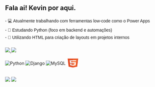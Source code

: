 ## Fala ai! Kevin por aqui.

<div style="display: flex; flex-direction: column; align-items: flex-start; font-family: Arial, sans-serif; font-size: 14px; margin-top: 20px;">

  <div style="margin-bottom: 8px;">
   - 💻 Atualmente trabalhando com ferramentas low-code como o Power Apps
  </div>

  <div style="margin-bottom: 8px;">
   - 🌱 Estudando Python (foco em backend e automações)
  </div>

  <div style="margin-bottom: 8px;">
   - 🧩 Utilizando HTML para criação de layouts em projetos internos
  </div>

</div>

<br>

<div>
  <a href="https://github.com/lKevlima" target="_blank">
    <img height="180em" src="https://github-readme-stats.vercel.app/api?username=lKevlima&show_icons=true&theme=white&include_all_commits=true&count_private=true"/>
    <img height="180em" src="https://github-readme-stats.vercel.app/api/top-langs/?username=lKevlima&layout=compact&langs_count=16&theme=white"/>
  </a>
</div>

<br>

<div style="display: inline-block">
  <img align="center" alt="Python" height="30" width="40" src="https://cdn.jsdelivr.net/gh/devicons/devicon/icons/python/python-original.svg">
  <img align="center" alt="Django" height="30" width="40" src="https://cdn.jsdelivr.net/gh/devicons/devicon/icons/django/django-plain.svg">
  <img align="center" alt="MySQL" height="30" width="40" src="https://cdn.jsdelivr.net/gh/devicons/devicon/icons/mysql/mysql-original.svg">
  <img align="center" alt="HTML5" height="30" width="40" src="https://raw.githubusercontent.com/devicons/devicon/master/icons/html5/html5-original.svg">
</div>

##
<div>  
  <a href = "mailto:kevin4lima@gmail.com"><img src="https://img.shields.io/badge/-Gmail-%23333?style=for-the-badge&logo=gmail&logoColor=white" target="_blank"></a>
  <a href="https://www.linkedin.com/in/kevin-l-aa010aa7/" target="_blank"><img src="https://img.shields.io/badge/-LinkedIn-%230077B5?style=for-the-badge&logo=linkedin&logoColor=white" target="_blank"></a> 

